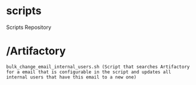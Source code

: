 # scripts
Scripts Repository

# /Artifactory
    bulk_change_email_internal_users.sh (Script that searches Artifactory for a email that is configurable in the script and updates all internal users that have this email to a new one)
